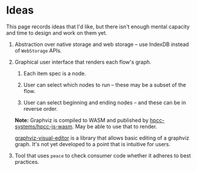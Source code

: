 # Ideas

This page records ideas that I'd like, but there isn't enough mental capacity and time to design and work on them yet.

1. Abstraction over native storage and web storage &ndash; use IndexDB instead of `WebStorage` APIs.
2. Graphical user interface that renders each flow's graph.

    1. Each item spec is a node.
    2. User can select which nodes to run &ndash; these may be a subset of the flow.
    3. User can select beginning and ending nodes &ndash; and these can be in reverse order.

        <!--  -->

    **Note:** Graphviz is compiled to WASM and published by [hpcc-systems/hpcc-js-wasm](https://github.com/hpcc-systems/hpcc-js-wasm). May be able to use that to render.

    [graphviz-visual-editor](https://github.com/magjac/graphviz-visual-editor) is a library that allows basic editing of a graphviz graph. It's not yet developed to a point that is intuitive for users.

3. Tool that uses `peace` to check consumer code whether it adheres to best practices.
